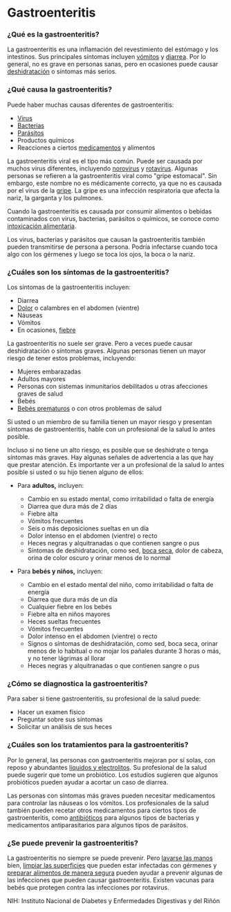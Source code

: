 Gastroenteritis
===============


### ¿Qué es la gastroenteritis?


La gastroenteritis es una inflamación del revestimiento del estómago y los intestinos. Sus principales síntomas incluyen [vómitos](https://medlineplus.gov/spanish/nauseaandvomiting.html) y [diarrea](https://medlineplus.gov/spanish/diarrhea.html). Por lo general, no es grave en personas sanas, pero en ocasiones puede causar [deshidratación](https://medlineplus.gov/spanish/dehydration.html) o síntomas más serios.


### ¿Qué causa la gastroenteritis?


Puede haber muchas causas diferentes de gastroenteritis:


* [Virus](https://medlineplus.gov/spanish/viralinfections.html)
* [Bacterias](https://medlineplus.gov/spanish/bacterialinfections.html)
* [Parásitos](https://medlineplus.gov/spanish/parasiticdiseases.html)
* Productos químicos
* Reacciones a ciertos [medicamentos](https://medlineplus.gov/spanish/drugreactions.html) y alimentos


La gastroenteritis viral es el tipo más común. Puede ser causada por muchos virus diferentes, incluyendo [norovirus](https://medlineplus.gov/spanish/norovirusinfections.html) y [rotavirus](https://medlineplus.gov/spanish/rotavirusinfections.html). Algunas personas se refieren a la gastroenteritis viral como "gripe estomacal". Sin embargo, este nombre no es médicamente correcto, ya que no es causada por el virus de la [gripe](https://medlineplus.gov/spanish/flu.html). La gripe es una infección respiratoria que afecta la nariz, la garganta y los pulmones.


Cuando la gastroenteritis es causada por consumir alimentos o bebidas contaminados con virus, bacterias, parásitos o químicos, se conoce como [intoxicación alimentaria](https://medlineplus.gov/spanish/foodborneillness.html).


Los virus, bacterias y parásitos que causan la gastroenteritis también pueden transmitirse de persona a persona. Podría infectarse cuando toca algo con los gérmenes y luego se toca los ojos, la boca o la nariz.


### ¿Cuáles son los síntomas de la gastroenteritis?


Los síntomas de la gastroenteritis incluyen:


* Diarrea
* [Dolor](https://medlineplus.gov/spanish/abdominalpain.html) o calambres en el abdomen (vientre)
* Náuseas
* Vómitos
* En ocasiones, [fiebre](https://medlineplus.gov/spanish/fever.html)


La gastroenteritis no suele ser grave. Pero a veces puede causar deshidratación o síntomas graves. Algunas personas tienen un mayor riesgo de tener estos problemas, incluyendo:


* Mujeres embarazadas
* Adultos mayores
* Personas con sistemas inmunitarios debilitados u otras afecciones graves de salud
* Bebés
* [Bebés prematuros](https://medlineplus.gov/spanish/prematurebabies.html) o con otros problemas de salud


Si usted o un miembro de su familia tienen un mayor riesgo y presentan síntomas de gastroenteritis, hable con un profesional de la salud lo antes posible.


Incluso si no tiene un alto riesgo, es posible que se deshidrate o tenga síntomas más graves. Hay algunas señales de advertencia a las que hay que prestar atención. Es importante ver a un profesional de la salud lo antes posible si usted o su hijo tienen alguno de ellos:


* Para **adultos,** incluyen:
	+ Cambio en su estado mental, como irritabilidad o falta de energía
	+ Diarrea que dura más de 2 días
	+ Fiebre alta
	+ Vómitos frecuentes
	+ Seis o más deposiciones sueltas en un día
	+ Dolor intenso en el abdomen (vientre) o recto
	+ Heces negras y alquitranadas o que contienen sangre o pus
	+ Síntomas de deshidratación, como sed, [boca seca](https://medlineplus.gov/spanish/drymouth.html), dolor de cabeza, orina de color oscuro y orinar menos de lo normal
  
* Para **bebés y niños,** incluyen:
	+ Cambio en el estado mental del niño, como irritabilidad o falta de energía
	+ Diarrea que dura más de un día
	+ Cualquier fiebre en los bebés
	+ Fiebre alta en niños mayores
	+ Heces sueltas frecuentes
	+ Vómitos frecuentes
	+ Dolor intenso en el abdomen (vientre) o recto
	+ Signos o síntomas de deshidratación, como sed, boca seca, orinar menos de lo habitual o no mojar los pañales durante 3 horas o más, y no tener lágrimas al llorar
	+ Heces negras y alquitranadas o que contienen sangre o pus


### ¿Cómo se diagnostica la gastroenteritis?


Para saber si tiene gastroenteritis, su profesional de la salud puede:


* Hacer un examen físico
* Preguntar sobre sus síntomas
* Solicitar un análisis de sus heces


### ¿Cuáles son los tratamientos para la gastroenteritis?


Por lo general, las personas con gastroenteritis mejoran por sí solas, con reposo y abundantes [líquidos y electrolitos](https://medlineplus.gov/spanish/fluidandelectrolytebalance.html). Su profesional de la salud puede sugerir que tome un probiótico. Los estudios sugieren que algunos probióticos pueden ayudar a acortar un caso de diarrea.


Las personas con síntomas más graves pueden necesitar medicamentos para controlar las náuseas o los vómitos. Los profesionales de la salud también pueden recetar otros medicamentos para ciertos tipos de gastroenteritis, como [antibióticos](https://medlineplus.gov/spanish/antibiotics.html) para algunos tipos de bacterias y medicamentos antiparasitarios para algunos tipos de parásitos.


### ¿Se puede prevenir la gastroenteritis?


La gastroenteritis no siempre se puede prevenir. Pero [lavarse las manos](https://medlineplus.gov/spanish/germsandhygiene.html) bien, [limpiar las superficies](https://medlineplus.gov/spanish/cleaningdisinfectingandsanitizing.html) que pueden estar infectadas con gérmenes y [preparar alimentos de manera segura](https://medlineplus.gov/spanish/foodsafety.html) pueden ayudar a prevenir algunas de las infecciones que pueden causar gastroenteritis. Existen vacunas para bebés que protegen contra las infecciones por rotavirus.


NIH: Instituto Nacional de Diabetes y Enfermedades Digestivas y del Riñón 

